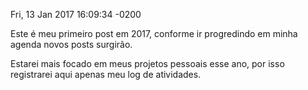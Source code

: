 Fri, 13 Jan 2017 16:09:34 -0200

Este é meu primeiro post em 2017, conforme ir progredindo em minha agenda novos posts surgirão. 

Estarei mais focado em meus projetos pessoais esse ano, por isso registrarei aqui apenas meu log de atividades.
